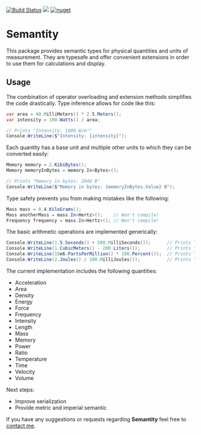 [![Build Status](https://dev.azure.com/moritzfreyburger0423/Semantity%20Build/_apis/build/status/FreyMo.Semantity?branchName=master)](https://dev.azure.com/moritzfreyburger0423/Semantity%20Build/_build/latest?definitionId=1?branchName=master)
[![](https://img.shields.io/azure-devops/build/moritzfreyburger0423/Semantity%20Build/1/master.svg)](https://dev.azure.com/moritzfreyburger0423/Semantity%20Build/_build/latest?definitionId=1?branchName=master)
[![nuget](https://img.shields.io/nuget/v/Semantity.svg)](https://www.nuget.org/packages/Semantity)

# Semantity

This package provides semantic types for physical quantities and units of measurement. They are typesafe and offer convenient extensions in order to use them for calculations and display.

## Usage

The combination of operator overloading and extension methods simplifies the code drastically. Type inference allows for code like this:
```c#
var area = 40.MilliMeters() * 2.5.Meters();
var intensity = 100.Watts() / area;

// Prints "Intensity: 1000 W/m²"
Console.WriteLine($"Intensity: {intensity}");
```
Each quantity has a base unit and multiple other units to which they can be converted easily:
```c#
Memory memory = 2.KibiBytes();
Memory memoryInBytes = memory.In<Bytes>();

// Prints "Memory in bytes: 2048 B"
Console.WriteLine($"Memory in bytes: {memoryInBytes.Value} B");
```

Type safety prevents you from making mistakes like the following:
```c#
Mass mass = 0.4.KiloGrams();
Mass anotherMass = mass.In<Hertz>();    // Won't compile!
Frequency frequency = mass.In<Hertz>(); // Won't compile!
```

The basic arithmetic operations are implemented generically:
``` c#
Console.WriteLine(1.5.Seconds() + 500.MilliSeconds());      // Prints "2 s"
Console.WriteLine(1.CubicMeters() - 200.Liters());          // Prints "0.8 m³"
Console.WriteLine(10e6.PartsPerMillion() * 100.Percent());  // Prints "1 "
Console.WriteLine(2.Joules() / 100.MilliJoules());          // Prints "20 J"
```

The current implementation includes the following quantities:
* Acceleration
* Area
* Density
* Energy
* Force
* Frequency
* Intensity
* Length
* Mass
* Memory
* Power
* Ratio
* Temperature
* Time
* Velocity
* Volume

Next steps:
* Improve serialization
* Provide metric and imperial semantic

If you have any suggestions or requests regarding **Semantity** feel free to [contact me](mailto:moritz.freyburger@gmx.de).
